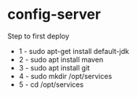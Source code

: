 # config-server

Step to first deploy

* 1 - sudo apt-get install default-jdk
* 2 - sudo apt install maven
* 3 - sudo apt install git
* 4 - sudo mkdir /opt/services
* 5 - cd /opt/services

